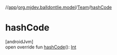 //[app](../../../index.md)/[org.mjdev.balldontlie.model](../index.md)/[Team](index.md)/[hashCode](hash-code.md)

# hashCode

[androidJvm]\
open override fun [hashCode](hash-code.md)(): [Int](https://kotlinlang.org/api/latest/jvm/stdlib/kotlin/-int/index.html)
